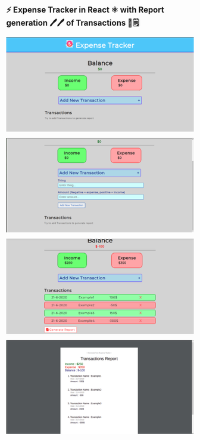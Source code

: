 
## ⚡️ Expense Tracker in React ⚛️ with Report generation 🖊🖊 of Transactions  📑🗒


 
![Image1](./images/expense1.png)

![Image2](./images/expense2.png)

![Image3](./images/expense3.png)


![Image4](./images/exp4.png)


